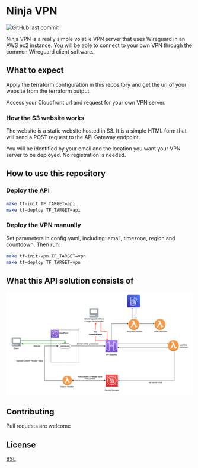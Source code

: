 # Ninja VPN
![GitHub last commit](https://img.shields.io/github/last-commit/gerardVM/ninja-vpn)

Ninja VPN is a really simple volatile VPN server that uses Wireguard in an AWS ec2 instance. You will be able to connect to your own VPN through the common Wireguard client software.


## What to expect

Apply the terraform configuration in this repository and get the url of your website from the terraform output.

Access your Cloudfront url and request for your own VPN server.

### How the S3 website works

The website is a static website hosted in S3. It is a simple HTML form that will send a POST request to the API Gateway endpoint.

You will be identified by your email and the location you want your VPN server to be deployed. No registration is needed.


## How to use this repository

### Deploy the API

```bash
make tf-init TF_TARGET=api
make tf-deploy TF_TARGET=api
```

### Deploy the VPN manually

Set parameters in config.yaml, including: email, timezone, region and countdown. Then run:
  
```bash
make tf-init-vpn TF_TARGET=vpn
make tf-deploy TF_TARGET=vpn
```

## What this API solution consists of

![Architecture solution image](files/api_solution.png)


## Contributing

Pull requests are welcome

## License

[BSL](LICENSE.txt)
